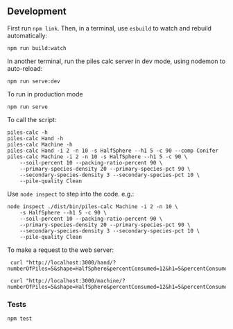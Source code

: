 ## Development

First run `npm link`.  Then, in a terminal, use `esbuild` to watch and rebuild
automatically:

    npm run build:watch

In another terminal, run the piles calc server in dev mode, using nodemon
to auto-reload:

    npm run serve:dev

To run in production mode

    npm run serve

To call the script:

    piles-calc -h
    piles-calc Hand -h
    piles-calc Machine -h
    piles-calc Hand -i 2 -n 10 -s HalfSphere --h1 5 -c 90 --comp Conifer
    piles-calc Machine -i 2 -n 10 -s HalfSphere --h1 5 -c 90 \
        --soil-percent 10 --packing-ratio-percent 90 \
        --primary-species-density 20 --primary-species-pct 90 \
        --secondary-species-density 3 --secondary-species-pct 10 \
        --pile-quality Clean

Use `node inspect` to step into the code. e.g.:

    node inspect ./dist/bin/piles-calc Machine -i 2 -n 10 \
        -s HalfSphere --h1 5 -c 90 \
        --soil-percent 10 --packing-ratio-percent 90 \
        --primary-species-density 20 --primary-species-pct 90 \
        --secondary-species-density 3 --secondary-species-pct 10 \
        --pile-quality Clean


To make a request to the web server:

     curl "http://localhost:3000/hand/?numberOfPiles=5&shape=HalfSphere&percentConsumed=12&h1=5&percentConsumed=10&pileComposition=Conifer"

     curl "http://localhost:3000/machine/?numberOfPiles=5&shape=HalfSphere&percentConsumed=12&h1=5&percentConsumed=10&&soilPercent=10&packingRatioPercent=90&primarySpeciesDensity=20&primarySpeciesPct=90&secondarySpeciesDensity=3&secondarySpeciesPct=10&pileQuality=Clean"


### Tests

    npm test
